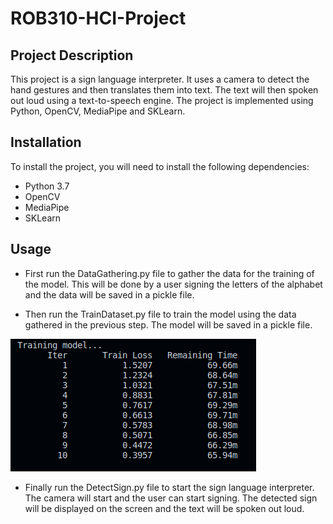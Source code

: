 # ROB310-HCI-Project

## Project Description
This project is a sign language interpreter. It uses a camera to detect the hand gestures and then translates them into text. The text will then spoken out loud using a text-to-speech engine. The project is implemented using Python, OpenCV, MediaPipe and SKLearn.

## Installation
To install the project, you will need to install the following dependencies:
- Python 3.7
- OpenCV
- MediaPipe
- SKLearn

## Usage
- First run the DataGathering.py file to gather the data for the training of the model. This will be done by a user signing the letters of the alphabet and the data will be saved in a pickle file.

- Then run the TrainDataset.py file to train the model using the data gathered in the previous step. The model will be saved in a pickle file. 

![Image of the model training](Screenshots/Training.png)

- Finally run the DetectSign.py file to start the sign language interpreter. The camera will start and the user can start signing. The detected sign will be displayed on the screen and the text will be spoken out loud.

